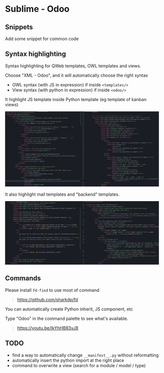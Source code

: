 # Sublime - Odoo
## Snippets
Add some snippet for common code

## Syntax highlighting
Syntax highlighting for QWeb templates, OWL templates and views.

Choose "XML - Odoo", and it will automatically choose the right syntax
- OWL syntax (with JS in expression) if inside `<templates/>`
- View syntax (with python in expression) if inside `<odoo/>`

It highlight JS template inside Python template (eg template of kanban views)

<p align="center">
  <img src="img/demo.png">
</p>

It also highlight mail templates and "backend" templates.
<p align="center">
  <img src="img/demo_template.png">
</p>

## Commands
Please install `fd-find` to use most of command

> https://github.com/sharkdp/fd

You can automatically create Python inherit, JS component, etc

Type "Odoo" in the command palette to see what's available.
> https://youtu.be/lkYhHB83vJ8

## TODO
- find a way to automatically change `__manifest__.py` without reformatting
- automatically insert the python import at the right place
- command to overwrite a view (search for a module / model / type)
